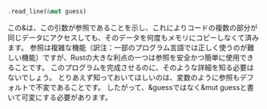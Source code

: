 
```rs
.read_line(&mut guess)
```

この&は、この引数が参照であることを示し、これによりコードの複数の部分が同じデータにアクセスしても、そのデータを何度もメモリにコピーしなくて済みます。 参照は複雑な機能（訳注：一部のプログラム言語では正しく使うのが難しい機能）ですが、Rustの大きな利点の一つは参照を安全かつ簡単に使用できることです。 このプログラムを完成させるのに、そのような詳細を知る必要はないでしょう。 とりあえず知っておいてほしいのは、変数のように参照もデフォルトで不変であることです。 したがって、&guessではなく&mut guessと書いて可変にする必要があります。